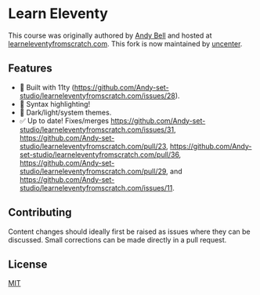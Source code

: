 # Learn Eleventy

This course was originally authored by [Andy Bell](https://github.com/Andy-set-studio) and hosted at [learneleventyfromscratch.com](https://learneleventyfromscratch.com/).
This fork is now maintained by [uncenter](https://github.com/uncenter/).

## Features

- 🎈 Built with 11ty (https://github.com/Andy-set-studio/learneleventyfromscratch.com/issues/28).
- 🎨 Syntax highlighting!
- 🔦 Dark/light/system themes.
- ✅ Up to date! Fixes/merges https://github.com/Andy-set-studio/learneleventyfromscratch.com/issues/31, https://github.com/Andy-set-studio/learneleventyfromscratch.com/pull/23, https://github.com/Andy-set-studio/learneleventyfromscratch.com/pull/36, https://github.com/Andy-set-studio/learneleventyfromscratch.com/pull/29, and https://github.com/Andy-set-studio/learneleventyfromscratch.com/issues/11.

## Contributing

Content changes should ideally first be raised as issues where they can be discussed. Small corrections can be made directly in a pull request.

## License

[MIT](LICENSE)
